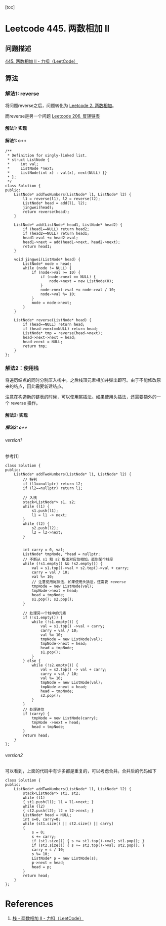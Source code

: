 
[toc]

# Leetcode 445. 两数相加 II

## 问题描述

[445. 两数相加 II - 力扣（LeetCode）](https://leetcode-cn.com/problems/add-two-numbers-ii/)

## 算法

### 解法1: reverse

将问题reverse之后，问题转化为 [Leetcode 2. 两数相加](https://app.yinxiang.com/shard/s54/nl/22483756/c44fd898-f294-4998-b935-fd6a76a61d0a/)。

而reverse是另一个问题 [Leetcode 206. 反转链表](https://app.yinxiang.com/shard/s54/nl/22483756/cbf4ae45-2524-4998-8b7c-f96d9870791b/)

#### 解法1: 实现

#### 解法1: c++

```
/**
 * Definition for singly-linked list.
 * struct ListNode {
 *     int val;
 *     ListNode *next;
 *     ListNode(int x) : val(x), next(NULL) {}
 * };
 */
class Solution {
public:
    ListNode* addTwoNumbers(ListNode* l1, ListNode* l2) {
        l1 = reverse(l1), l2 = reverse(l2);
        ListNode* head = add(l1, l2);
        jingwei(head);
        return reverse(head);
    }

    ListNode* add(ListNode* head1, ListNode* head2) {
        if (head1==NULL) return head2;
        if (head2==NULL) return head1;
        head1->val += head2->val;
        head1->next = add(head1->next, head2->next);
        return head1;
    }

    void jingwei(ListNode* head) {
        ListNode* node = head;
        while (node != NULL) {
            if (node->val >= 10) {
                if (node->next == NULL) {
                    node->next = new ListNode(0);
                }
                node->next->val += node->val / 10;
                node->val %= 10;
            }
            node = node->next;
        }
    }

    ListNode* reverse(ListNode* head) {
        if (head==NULL) return head;
        if (head->next==NULL) return head;
        ListNode* tmp = reverse(head->next);
        head->next->next = head;
        head->next = NULL;
        return tmp;
    }
};
```

### 解法2：使用栈

将遍历结点的同时分别压入栈中。之后栈顶元素相加并弹出即可。由于不能修改原来的结点，因此需要新建结点。

注意在构造新的链表的时候，可以使用尾插法。如果使用头插法，还需要额外的一个 reverse 操作。

#### 解法2: 实现

##### 解法2: c++ 

###### version1
参考[1]

```
class Solution {
public:
    ListNode* addTwoNumbers(ListNode* l1, ListNode* l2) {
        // 特判
        if (l1==nullptr) return l2;
        if (l2==nullptr) return l1;
        
        // 入栈
        stack<ListNode*> s1, s2;
        while (l1) {
            s1.push(l1);
            l1 = l1 -> next;
        }
        while (l2) {
            s2.push(l2);
            l2 = l2->next;
        }
        
        
        int carry = 0, val;
        ListNode* tmpNode, *head = nullptr;
        // 不断从 s1 和 s2 取出对应位相加。直到某个栈空
        while (!s1.empty() && !s2.empty()) {
            val = s1.top()->val + s2.top()->val + carry;
            carry = val / 10;
            val %= 10;
            // 注意使用尾插法，如果使用头插法，还需要 reverse
            tmpNode = new ListNode(val);
            tmpNode->next = head;
            head = tmpNode;
            s1.pop(); s2.pop();
        }
        
        // 处理另一个栈中的元素
        if (!s1.empty()) {
            while (!s1.empty()) {
                val = s1.top() ->val + carry;
                carry = val / 10;
                val %= 10;
                tmpNode = new ListNode(val);
                tmpNode->next = head;
                head = tmpNode;
                s1.pop();
            }
        } else {
            while (!s2.empty()) {
                val = s2.top() -> val + carry; 
                carry = val / 10;
                val %= 10;
                tmpNode = new ListNode(val);
                tmpNode->next = head;
                head = tmpNode;
                s2.pop();
            }
        }
        // 处理进位
        if (carry) {
            tmpNode = new ListNode(carry);
            tmpNode ->next = head;
            head = tmpNode;
        }
        return head;
    }
};
```

###### version2

可以看到，上面的代码中有许多都是重复的，可以考虑合并。合并后的代码如下

```
class Solution {
public:
    ListNode* addTwoNumbers(ListNode* l1, ListNode* l2) {
        stack<ListNode*> st1, st2;
        while (l1) 
        { st1.push(l1); l1 = l1->next; }
        while (l2)
        { st2.push(l2); l2 = l2->next; }
        ListNode* head = NULL;
        int s=0, carry=0;
        while (st1.size() || st2.size() || carry)
        {
            s = 0;
            s += carry;
            if (st1.size()) { s += st1.top()->val; st1.pop(); }
            if (st2.size()) { s += st2.top()->val; st2.pop(); }
            carry = s / 10;
            s %= 10;
            ListNode* p = new ListNode(s);
            p->next = head;
            head = p;
        }
        return head;
    }
};
```

# References
1. [栈 - 两数相加 II - 力扣（LeetCode）](https://leetcode-cn.com/problems/add-two-numbers-ii/solution/zhan-by-powcai-7/)